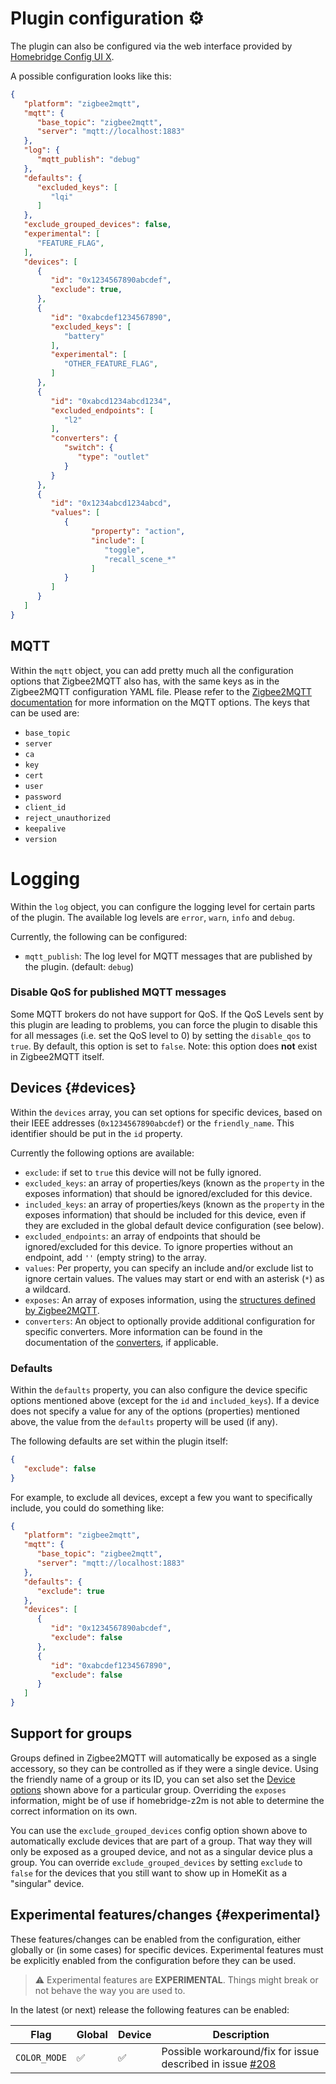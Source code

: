# Plugin configuration ⚙️
The plugin can also be configured via the web interface provided by [Homebridge Config UI X](https://github.com/oznu/homebridge-config-ui-x#readme).

A possible configuration looks like this:
```json
{
   "platform": "zigbee2mqtt",
   "mqtt": {
      "base_topic": "zigbee2mqtt",
      "server": "mqtt://localhost:1883"
   },
   "log": {
      "mqtt_publish": "debug"
   },
   "defaults": {
      "excluded_keys": [
         "lqi"
      ]
   },
   "exclude_grouped_devices": false,
   "experimental": [
      "FEATURE_FLAG",
   ],
   "devices": [
      {
         "id": "0x1234567890abcdef",
         "exclude": true,
      },
      {
         "id": "0xabcdef1234567890",
         "excluded_keys": [
            "battery"
         ],
         "experimental": [
            "OTHER_FEATURE_FLAG",
         ]
      },
      {
         "id": "0xabcd1234abcd1234",
         "excluded_endpoints": [
            "l2"
         ],
         "converters": {
            "switch": {
               "type": "outlet"
            }
         }
      },
      {
         "id": "0x1234abcd1234abcd",
         "values": [
            {
                  "property": "action",
                  "include": [
                     "toggle",
                     "recall_scene_*"
                  ]
            }
         ]
      }
   ]
}
```

## MQTT
Within the `mqtt` object, you can add pretty much all the configuration options that Zigbee2MQTT also has, with the same keys as in the Zigbee2MQTT configuration YAML file. Please refer to the [Zigbee2MQTT documentation](https://www.zigbee2mqtt.io/guide/configuration/mqtt.html) for more information on the MQTT options. The keys that can be used are:
* `base_topic`
* `server`
* `ca`
* `key`
* `cert`
* `user`
* `password`
* `client_id`
* `reject_unauthorized`
* `keepalive`
* `version`

# Logging
Within the `log` object, you can configure the logging level for certain parts of the plugin.
The available log levels are `error`, `warn`, `info` and `debug`.

Currently, the following can be configured:
* `mqtt_publish`: The log level for MQTT messages that are published by the plugin. (default: `debug`)

### Disable QoS for published MQTT messages
Some MQTT brokers do not have support for QoS. If the QoS Levels sent by this plugin are leading to problems, you can force the plugin to disable this for all messages (i.e. set the QoS level to 0) by setting the `disable_qos` to `true`.
By default, this option is set to `false`. Note: this option does **not** exist in Zigbee2MQTT itself.

## Devices {#devices}
Within the `devices` array, you can set options for specific devices, based on their IEEE addresses (`0x1234567890abcdef`) or the `friendly_name`.
This identifier should be put in the `id` property.

Currently the following options are available:
* `exclude`: if set to `true` this device will not be fully ignored.
* `excluded_keys`: an array of properties/keys (known as the `property` in the exposes information) that should be ignored/excluded for this device.
* `included_keys`: an array of properties/keys (known as the `property` in the exposes information) that should be included for this device, even if they are excluded in the global default device configuration (see below).
* `excluded_endpoints`: an array of endpoints that should be ignored/excluded for this device. To ignore properties without an endpoint, add `''` (empty string) to the array.
* `values`: Per property, you can specify an include and/or exclude list to ignore certain values. The values may start or end with an asterisk (`*`) as a wildcard.
* `exposes`: An array of exposes information, using the [structures defined by Zigbee2MQTT](https://www.zigbee2mqtt.io/guide/usage/exposes.html).
* `converters`: An object to optionally provide additional configuration for specific converters. More information can be found in the documentation of the [converters](converters.md), if applicable.

### Defaults
Within the `defaults` property, you can also configure the device specific options mentioned above (except for the `id` and `included_keys`).
If a device does not specify a value for any of the options (properties) mentioned above, the value from the `defaults` property will be used (if any).

The following defaults are set within the plugin itself:
```json
{
   "exclude": false
}
```

For example, to exclude all devices, except a few you want to specifically include, you could do something like:
```json
{
   "platform": "zigbee2mqtt",
   "mqtt": {
      "base_topic": "zigbee2mqtt",
      "server": "mqtt://localhost:1883"
   },
   "defaults": {
      "exclude": true
   },
   "devices": [
      {
         "id": "0x1234567890abcdef",
         "exclude": false
      },
      {
         "id": "0xabcdef1234567890",
         "exclude": false
      }
   ]
}
```

## Support for groups
Groups defined in Zigbee2MQTT will automatically be exposed as a single accessory, so they can be controlled as if they were a single device.
Using the friendly name of a group or its ID, you can set also set the [Device options](config.md#devices) shown above
for a particular group. Overriding the `exposes` information, might be of use if homebridge-z2m is not able to determine the correct information on its own.

You can use the `exclude_grouped_devices` config option shown above to automatically
exclude devices that are part of a group. That way they will only be exposed as a grouped device, and not as a singular device plus a group.
You can override `exclude_grouped_devices` by setting `exclude` to `false` for the devices that you still want to show up in HomeKit as a
"singular" device.

## Experimental features/changes {#experimental}
These features/changes can be enabled from the configuration, either globally or (in some cases) for specific devices.
Experimental features must be explicitly enabled from the configuration before they can be used.

> ⚠️ Experimental features are **EXPERIMENTAL**. Things might break or not behave the way you are used to.

In the latest (or next) release the following features can be enabled:

| Flag | Global | Device | Description |
| ---- | ------ | ------ | ----------- |
| `COLOR_MODE` | ✅ | ✅ | Possible workaround/fix for issue described in issue [#208](https://github.com/itavero/homebridge-z2m/issues/208) |
